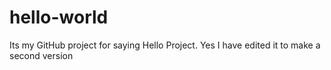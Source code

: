 # hello-world
Its my GitHub project for saying Hello Project.
Yes I have edited it to make a second version
